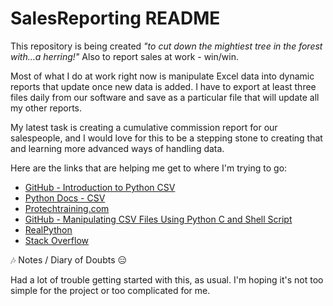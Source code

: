 # SalesReporting README #

This repository is being created _"to cut down the mightiest tree in the forest with…a herring!"_
Also to report sales at work - win/win. 

Most of what I do at work right now is manipulate Excel data into dynamic reports that update once new data is added. I have to export at least three files daily from our software and save as a particular file that will update all my other reports.

My latest task is creating a cumulative commission report for our salespeople, and I would love for this to be a stepping stone to creating that and learning more advanced ways of handling data.

Here are the links that are helping me get to where I'm trying to go:

 * [GitHub - Introduction to Python CSV](https://github.com/slott56/introduction-python-csv)
 * [Python Docs - CSV](https://docs.python.org/3/library/csv.html)
 * [Protechtraining.com](https://www.protechtraining.com/blog/post/python-for-beginners-reading-manipulating-csv-files-737)
 * [GitHub - Manipulating CSV Files Using Python C and Shell Script](https://github.com/mossydidar/Manipulating-CSV-files-using-Python-C-and-Shell-Script)
 * [RealPython](https://realpython.com/openpyxl-excel-spreadsheets-python/)
 * [Stack Overflow](https://stackoverflow.com/questions/42740869/use-python-to-calculate-data-in-csv)

 :notes: Notes / Diary of Doubts :expressionless:

 Had a lot of trouble getting started with this, as usual.
 I'm hoping it's not too simple for the project or too complicated for me.
